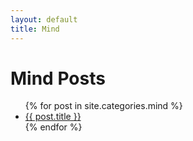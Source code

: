 ```yaml
---
layout: default
title: Mind
---
```


<h1>Mind Posts</h1>

<ul>
{% for post in site.categories.mind %}
  <li><a href="{{ post.url }}">{{ post.title }}</a></li>
{% endfor %}
</ul>
